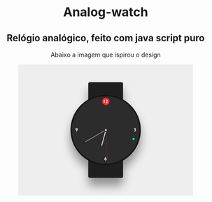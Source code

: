 # 

<p>
  <h1 align="center">Analog-watch
</h1>
  <h2 align="center">Relógio analógico, feito com java script puro </h2>
</p>

<p  align="center"> Abaixo a imagem que ispirou o design</p>

<p align="center">
  <a href="https://github.com/Opencvel/Analog-watch">
    <img alt="Relogio-analogico" src="https://github.com/Opencvel/Analog-watch/blob/master/watch.gif?raw=true" width="400" />
  </a>
</p>
